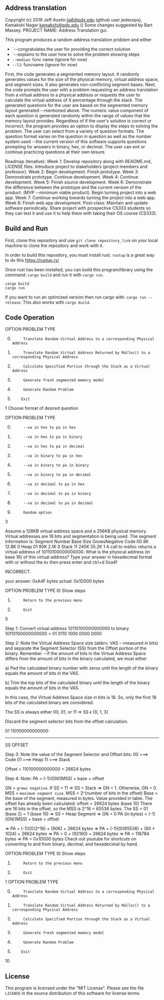 ## Address translation

Copyright (c) 2019 Jeff Austin <jja6@pdx.edu> (github user jedexops), Kamakshi Nagar <kamakshi@pdx.edu> ()
Some changes suggested by Bart Massey. PROJECT NAME: Address Translation gui.

This program produces a random address translation problem and either

* `--congratulates the user for providing the correct solution
* `--explains to the user how to solve the problem showing steps
* `--median`: func name  (ignore for now)
* `--l2`: funcname  (ignore for now)

First, the code generates a segmented memory layout. It randomly generates values for the size of the physical memory, virtual address space, and segment sizes. It 
also generates non-conflicting segment bases. Next, the code prompts the user with a problem requesting an address translation from a virtual address to a 
physical address _or_ requests the user to calculate the virtual address of X percentage through the stack. The generated questions for the user are based on 
the segmented memory layout generated --mentioned above. The numeric value component of each question is generated randomly within the range of values that the 
memory layout provides. Regardless of if the user's solution is correct or incorrect, the program provides an option to display the steps to solving the problem. 
The user can select from a variety of question formats. The question format varies on the question in question as well as the number system used --the current 
version of this software supports questions prompting for answers in binary, hex, or decimal. The user can exit or continue practicing questions at their own 
leisure.

Roadmap (tenative):
Week 1: Develop repository along with README.md, LICENSE files. 
        Introduce project to stakeholders (project members and professor).
Week 2: Begin development. Finish prototype.
Week 3: Demonstrate prototype. Continue development.
Week 4: Continue development.
Week 5: Finish source development.
Week 6: Demonstrate the difference between the prototype and the current version of the product. (MVP --minimum viable product).
        Begin turning project into a web app.
Week 7: Continue working towards turning the project into a web app.
Week 8: Finish web app development.
Post-class: Maintain and update software periodically. 
            Share project with prospective CS333 students so they can test it and use it to help them with taking their OS course (CS333).

## Build and Run

First, clone this repository and use `git clone repository_link` on your local machine to clone the repository and work with it.

In order to build this repository, you must install rust. `rustup` is a great way to do this https://rustup.rs/

Once rust has been installed, you can build this program/library using the command: `cargo build` and run it with
`cargo run`.

    cargo build
    cargo run

If you want to run an optimized version then run cargo with: `cargo run --release`. This also works with `cargo build`.

## Code Operation

OPTION       PROBLEM TYPE

0)          Translate Random Virtual Address to a corresponding Physical Address
1)          Translate Random Virtual Address Returned by Malloc() to a corresponding Physical Address
2)          Calculate Specified Portion through the Stack as a Virtual Address
8)          Generate fresh segmented memory model
9)          Generate Random Problem
10)         Exit
1
Choose format of desired question

OPTION      PROBLEM TYPE

0)          --va in hex to pa in hex
1)          --va in hex to pa in binary
2)          --va in hex to pa in decimal
3)          --va in binary to pa in hex
4)          --va in binary to pa in binary
5)          --va in binary to pa in decimal
6)          --va in decimal to pa in hex
7)          --va in decimal to pa in binary
8)          --va in decimal to pa in decimal
9)          Random option
3

Assume a 128KB virtual address space and a 256KB physical memory. Virtual addresses are 18 bits and segmentation is being used. The segment information is:
                Segment Number  Base    Size    GrowsNegative
                Code      00     8K     12.8K   0
                Heap      01     90K    2.1K    0
                Stack     11    245K    55.2K   1
A call to malloc returns a virtual address of 10110100000000000. What is the physical address (in base 16) of this virtual address?
Type your answer in hexadecimal format with or without the `0x` then press enter and ctrl+d
0xa4f

INCORRECT.

your answer: 0xA4F bytes
actual: 0x1D000 bytes

OPTION      PROBLEM TYPE
0)          Show steps
1)          Return to the previous menu
2)          Exit
0

Step 1: Convert virtual address 10110100000000000 to binary
10110100000000000 = 01 0110 1000 0000 0000 

Step 2: Note the Virtual Address Space size (abbrv. VAS --measured in bits) and separate the Segment Selector (SS) from the Offset portion of the binary.
Remember --if the amount of bits in the Virtual Address Space differs from the amount of bits in the binary calculated, we must either

a) Pad the calculated binary number with zeros until the length of the binary equals the amount of bits in the VAS.

b) Trim the top bits of the calculated binary until the length of the binary equals the amount of bits in the VAS.

In this case, the Virtual Address Space size in bits is 18.
So, only the first 18 bits of the calculated binary are considered.

The SS is always either 00, 01, or 11 => SS ϵ {0, 1, 3}

Discard the segment selector bits from the offset calculation.

01 110100000000000
-- ---------------
SS    OFFSET

Step 3: Note the value of the Segment Selector and Offset bits:
00 ===> Code
01 ===> Heap
11 ===> Stack

Offset = 110100000000000 = 26624 bytes

Step 4: Note: PA = (-1)*(GN)*(MSS) + base + offset

GN = `grows negative`. If SS = 11 => SS = Stack => GN = 1. Otherwise, GN = 0.
MSS = `maximum segment size`. MSS = 2^(number of bits in the offset)
Base = the base of the segment, measured in bytes. Value provided in table.
The offset has already been calculated: offset = 26624 bytes (base 10)
There are 16 bits in the offset, so the MSS is 2^16 = 65536 bytes.
The SS = 01 (base 2) = 1 (base 10) => SS = Heap Segment => GN = 0
PA (in bytes) = (-1)*(GN)*(MSS) + base + offset

=> PA = (-1)(0)(2^16) + (90K) + 26624 bytes
=> PA = (-1)(0)(65536) + (90 * 1024) + 26624 bytes
=> PA = 0 + (92160) + 26624 bytes
=> PA = 118784 bytes
=> PA = 0x1D000 bytes
Check out youtube for shortcuts on converting to and from binary, decimal, and hexadecimal by hand.

OPTION      PROBLEM TYPE
0)          Show steps
1)          Return to the previous menu
2)          Exit
1
OPTION      PROBLEM TYPE

0)          Translate Random Virtual Address to a corresponding Physical Address
1)          Translate Random Virtual Address Returned by Malloc() to a corresponding Physical Address
2)          Calculate Specified Portion through the Stack as a Virtual Address
8)          Generate fresh segmented memory model
9)          Generate Random Problem
10)         Exit
10

## License

This program is licensed under the "MIT License". Please
see the file `LICENSE` in the source distribution of this
software for license terms.
